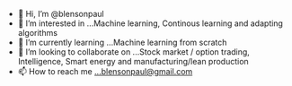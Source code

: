 - 👋 Hi, I’m @blensonpaul
- 👀 I’m interested in ...Machine learning, Continous learning and adapting algorithms
- 🌱 I’m currently learning ...Machine learning from scratch
- 💞️ I’m looking to collaborate on ...Stock market / option trading, Intelligence, Smart energy and manufacturing/lean production
- 📫 How to reach me ...blensonpaul@gmail.com

<!---
blensonpaul/blensonpaul is a ✨ special ✨ repository because its `README.md` (this file) appears on your GitHub profile.
You can click the Preview link to take a look at your changes.
--->
